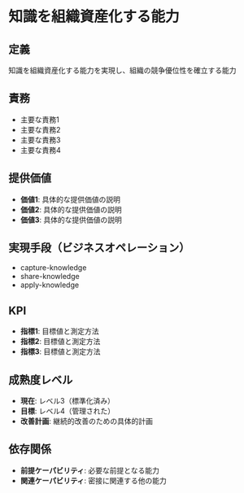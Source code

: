 # 知識を組織資産化する能力

## 定義
知識を組織資産化する能力を実現し、組織の競争優位性を確立する能力

## 責務
- 主要な責務1
- 主要な責務2
- 主要な責務3
- 主要な責務4

## 提供価値
- **価値1**: 具体的な提供価値の説明
- **価値2**: 具体的な提供価値の説明
- **価値3**: 具体的な提供価値の説明

## 実現手段（ビジネスオペレーション）
- capture-knowledge
- share-knowledge
- apply-knowledge

## KPI
- **指標1**: 目標値と測定方法
- **指標2**: 目標値と測定方法
- **指標3**: 目標値と測定方法

## 成熟度レベル
- **現在**: レベル3（標準化済み）
- **目標**: レベル4（管理された）
- **改善計画**: 継続的改善のための具体的計画

## 依存関係
- **前提ケーパビリティ**: 必要な前提となる能力
- **関連ケーパビリティ**: 密接に関連する他の能力
